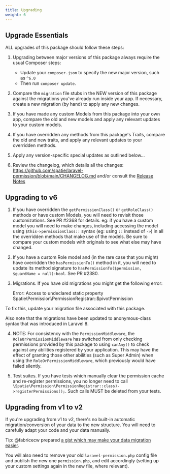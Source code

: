 ```yaml
---
title: Upgrading
weight: 6
---
```


## Upgrade Essentials

ALL upgrades of this package should follow these steps:

1. Upgrading between major versions of this package always require the usual Composer steps:
   - Update your `composer.json` to specify the new major version, such as `^6.0`
   - Then run `composer update`. 

2. Compare the `migration` file stubs in the NEW version of this package against the migrations you've already run inside your app. If necessary, create a new migration (by hand) to apply any new changes.

3. If you have made any custom Models from this package into your own app, compare the old and new models and apply any relevant updates to your custom models.

4. If you have overridden any methods from this package's Traits, compare the old and new traits, and apply any relevant updates to your overridden methods.

5. Apply any version-specific special updates as outlined below...

6. Review the changelog, which details all the changes: https://github.com/spatie/laravel-permission/blob/main/CHANGELOG.md
and/or consult the [Release Notes](https://github.com/spatie/laravel-permission/releases)


## Upgrading to v6
1. If you have overridden the `getPermissionClass()` or `getRoleClass()` methods or have custom Models, you will need to revisit those customizations. See PR #2368 for details. 
eg: if you have a custom model you will need to make changes, including accessing the model using `$this->permissionClass::` syntax (eg: using `::` instead of `->`) in all the overridden methods that make use of the models.
Be sure to compare your custom models with originals to see what else may have changed.

2. If you have a custom Role model and (in the rare case that you might) have overridden the `hasPermissionTo()` method in it, you will need to update its method signature to `hasPermissionTo($permission, $guardName = null):bool`. See PR #2380.

3. Migrations. If you have old migrations you might get the following error: 

    Error: Access to undeclared static property Spatie\Permission\PermissionRegistrar::$pivotPermission

To fix this, update your migration file associated with this package. 

Also note that the migrations have been updated to anonymous-class syntax that was introduced in Laravel 8. 

4. NOTE: For consistency with the `PermissionMiddleware`, the `RoleOrPermissionMiddleware` has switched from only checking permissions provided by this package to using `canAny()` to check against any abilities registered by your application. This may have the effect of granting those other abilities (such as Super Admin) when using the `RoleOrPermissionMiddleware`, which previously would have failed silently.

5. Test suites. If you have tests which manually clear the permission cache and re-register permissions, you no longer need to call `\Spatie\Permission\PermissionRegistrar::class)->registerPermissions();`. Such calls MUST be deleted from your tests.


## Upgrading from v1 to v2
If you're upgrading from v1 to v2, there's no built-in automatic migration/conversion of your data to the new structure. 
You will need to carefully adapt your code and your data manually.

Tip: @fabricecw prepared [a gist which may make your data migration easier](https://gist.github.com/fabricecw/58ee93dd4f99e78724d8acbb851658a4). 

You will also need to remove your old `laravel-permission.php` config file and publish the new one `permission.php`, and edit accordingly (setting up your custom settings again in the new file, where relevant).

